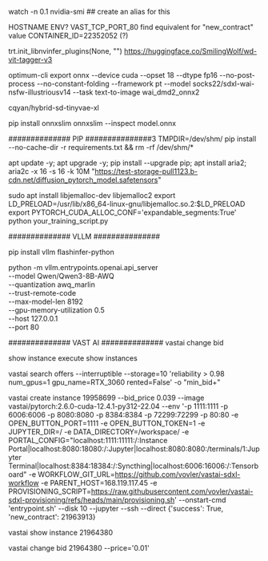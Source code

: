 


watch -n 0.1 nvidia-smi ## create an alias for this

HOSTNAME ENV?
VAST_TCP_PORT_80
find equivalent for "new_contract" value
CONTAINER_ID=22352052 (?)

trt.init_libnvinfer_plugins(None, "")
https://huggingface.co/SmilingWolf/wd-vit-tagger-v3

optimum-cli export onnx --device cuda --opset 18 --dtype fp16 --no-post-process --no-constant-folding --framework pt --model socks22/sdxl-wai-nsfw-illustriousv14 --task text-to-image wai_dmd2_onnx2

cqyan/hybrid-sd-tinyvae-xl

pip install onnxslim
onnxslim --inspect model.onnx

############## PIP ###############3
TMPDIR=/dev/shm/ pip install --no-cache-dir -r requirements.txt && rm -rf /dev/shm/*

apt update -y; apt upgrade -y;
pip install --upgrade pip;
apt install aria2;
aria2c -x 16 -s 16 -k 10M "https://test-storage-pull1123.b-cdn.net/diffusion_pytorch_model.safetensors"


sudo apt install libjemalloc-dev libjemalloc2
export LD_PRELOAD=/usr/lib/x86_64-linux-gnu/libjemalloc.so.2:$LD_PRELOAD
export PYTORCH_CUDA_ALLOC_CONF='expandable_segments:True'
python your_training_script.py

############## VLLM ###############

pip install vllm flashinfer-python

python -m vllm.entrypoints.openai.api_server \
    --model Qwen/Qwen3-8B-AWQ \
    --quantization awq_marlin \
    --trust-remote-code \
    --max-model-len 8192 \
    --gpu-memory-utilization 0.5 \
    --host 127.0.0.1 \
    --port 80
	


############## VAST AI ##############
vastai change bid

show instance
execute
show instances

vastai search offers --interruptible --storage=10 'reliability > 0.98 num_gpus=1 gpu_name=RTX_3060 rented=False' -o "min_bid+"



vastai create instance 19958699 --bid_price 0.039 --image vastai/pytorch:2.6.0-cuda-12.4.1-py312-22.04 --env '-p 1111:1111 -p 6006:6006 -p 8080:8080 -p 8384:8384 -p 72299:72299 -p 80:80 -e OPEN_BUTTON_PORT=1111 -e OPEN_BUTTON_TOKEN=1 -e JUPYTER_DIR=/ -e DATA_DIRECTORY=/workspace/ -e PORTAL_CONFIG="localhost:1111:11111:/:Instance Portal|localhost:8080:18080:/:Jupyter|localhost:8080:8080:/terminals/1:Jupyter Terminal|localhost:8384:18384:/:Syncthing|localhost:6006:16006:/:Tensorboard" -e WORKFLOW_GIT_URL=https://github.com/vovler/vastai-sdxl-workflow -e PARENT_HOST=168.119.117.45 -e PROVISIONING_SCRIPT=https://raw.githubusercontent.com/vovler/vastai-sdxl-provisioning/refs/heads/main/provisioning.sh' --onstart-cmd 'entrypoint.sh' --disk 10 --jupyter --ssh --direct
{'success': True, 'new_contract': 21963913}

vastai show instance 21964380

vastai change bid 21964380 --price='0.01'
